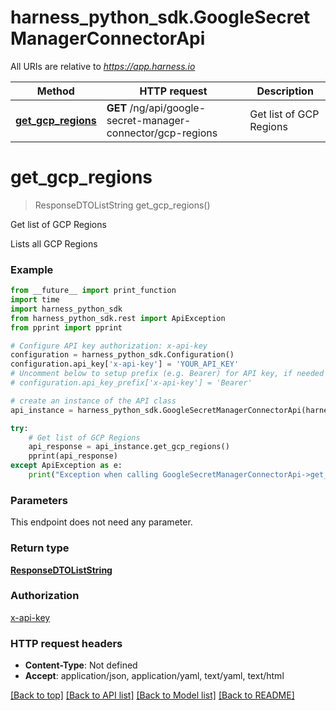# harness_python_sdk.GoogleSecretManagerConnectorApi

All URIs are relative to *https://app.harness.io*

Method | HTTP request | Description
------------- | ------------- | -------------
[**get_gcp_regions**](GoogleSecretManagerConnectorApi.md#get_gcp_regions) | **GET** /ng/api/google-secret-manager-connector/gcp-regions | Get list of GCP Regions

# **get_gcp_regions**
> ResponseDTOListString get_gcp_regions()

Get list of GCP Regions

Lists all GCP Regions

### Example
```python
from __future__ import print_function
import time
import harness_python_sdk
from harness_python_sdk.rest import ApiException
from pprint import pprint

# Configure API key authorization: x-api-key
configuration = harness_python_sdk.Configuration()
configuration.api_key['x-api-key'] = 'YOUR_API_KEY'
# Uncomment below to setup prefix (e.g. Bearer) for API key, if needed
# configuration.api_key_prefix['x-api-key'] = 'Bearer'

# create an instance of the API class
api_instance = harness_python_sdk.GoogleSecretManagerConnectorApi(harness_python_sdk.ApiClient(configuration))

try:
    # Get list of GCP Regions
    api_response = api_instance.get_gcp_regions()
    pprint(api_response)
except ApiException as e:
    print("Exception when calling GoogleSecretManagerConnectorApi->get_gcp_regions: %s\n" % e)
```

### Parameters
This endpoint does not need any parameter.

### Return type

[**ResponseDTOListString**](ResponseDTOListString.md)

### Authorization

[x-api-key](../README.md#x-api-key)

### HTTP request headers

 - **Content-Type**: Not defined
 - **Accept**: application/json, application/yaml, text/yaml, text/html

[[Back to top]](#) [[Back to API list]](../README.md#documentation-for-api-endpoints) [[Back to Model list]](../README.md#documentation-for-models) [[Back to README]](../README.md)

